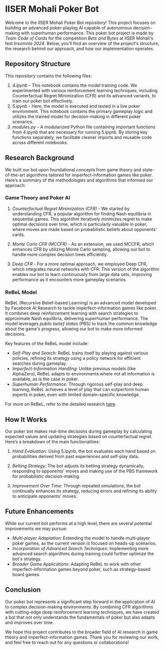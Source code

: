 # IISER Mohali Poker Bot

Welcome to the IISER Mohali Poker Bot repository! This project focuses on building an advanced poker-playing AI capable of autonomous decision-making with superhuman performance. This poker bot project is made by *Team Code of Cards* for the competition *Bets and Bytes* at IISER Mohali's fest *Insomnia 2024*. Below, you'll find an overview of the project's structure, the research behind our approach, and how our implementation operates.

## Repository Structure

This repository contains the following files:

1. *4.ipynb* - This notebook contains the model training code. We experimented with various reinforcement learning techniques, including Counterfactual Regret Minimization (CFR) and its advanced variants, to train our poker bot effectively.
2. *5.ipynb* - Here, the model is executed and tested in a live poker environment. This notebook contains the primary gameplay logic and utilizes the trained model for decision-making in different poker scenarios.
3. *modules.py* - A modularized Python file containing important functions from 4.ipynb that are necessary for running 5.ipynb. By storing key functions separately, we facilitate cleaner imports and reusable code across different notebooks.

## Research Background

We built our bot upon foundational concepts from game theory and state-of-the-art algorithms tailored for imperfect-information games like poker. Here’s a summary of the methodologies and algorithms that informed our approach:

### Game Theory and Poker AI

1. *Counterfactual Regret Minimization (CFR)* - We started by understanding CFR, a popular algorithm for finding Nash equilibria in sequential games. This algorithm iteratively minimizes regret to make optimal decisions over time, which is particularly valuable in poker, where moves are made based on probabilistic beliefs about opponents' cards.
   
2. *Monte Carlo CFR (MCCFR)* - As an extension, we used MCCFR, which enhances CFR by utilizing Monte Carlo sampling, allowing our bot to handle more complex decision trees efficiently.

3. *Deep CFR* - For a more optimal approach, we employed Deep CFR, which integrates neural networks with CFR. This version of the algorithm enables our bot to learn continuously from large data sets, improving performance as it encounters more gameplay scenarios.

### ReBeL Model

ReBeL (Recursive Belief-based Learning) is an advanced model developed by Facebook AI Research to tackle imperfect-information games like poker. It combines deep reinforcement learning with search strategies to approximate Nash equilibria, delivering superhuman performance. The model leverages *public belief states* (PBS) to track the common knowledge about the game's progress, allowing our bot to make more informed decisions.

Key features of the ReBeL model include:

- *Self-Play and Search:* ReBeL trains itself by playing against various policies, refining its strategy using a policy network for efficient searches during gameplay.
- *Imperfect-Information Handling:* Unlike previous models (like AlphaZero), ReBeL adapts to environments where not all information is available, as is the case in poker.
- *Superhuman Performance:* Through rigorous self-play and deep learning, ReBeL achieves a level of play that can outperform human experts in poker, even with limited domain-specific knowledge.

For more on ReBeL, refer to the detailed research [here](https://arxiv.org/pdf/2007.13544).

## How It Works

Our poker bot makes real-time decisions during gameplay by calculating expected values and updating strategies based on counterfactual regret. Here’s a breakdown of the main functionalities:

1. *Hand Evaluation:* Using 5.ipynb, the bot evaluates each hand based on probabilities derived from past experiences and self-play data.
   
2. *Betting Strategy:* The bot adjusts its betting strategy dynamically, responding to opponents' moves and making use of the PBS framework for probabilistic decision-making.

3. *Improvement Over Time:* Through repeated simulations, the bot continually enhances its strategy, reducing errors and refining its ability to anticipate opponents' moves.

## Future Enhancements

While our current bot performs at a high level, there are several potential improvements we may pursue:
- *Multi-player Adaptation:* Extending the model to handle multi-player poker games, as the current version is focused on heads-up scenarios.
- *Incorporation of Advanced Search Techniques:* Implementing more advanced search algorithms during training could further optimize the bot's strategy.
- *Broader Game Applications:* Adapting ReBeL to work with other imperfect-information games beyond poker, such as strategy-based board games.

## Conclusion

Our poker bot represents a significant step forward in the application of AI to complex decision-making environments. By combining CFR algorithms with cutting-edge deep reinforcement learning techniques, we have created a bot that not only understands the fundamentals of poker but also adapts and improves over time.

We hope this project contributes to the broader field of AI research in game theory and imperfect-information games. Thank you for reviewing our work, and feel free to reach out for any questions or collaborations!
